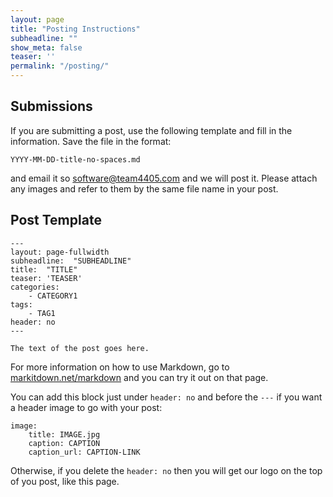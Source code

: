 ```yaml
---
layout: page
title: "Posting Instructions"
subheadline: ""
show_meta: false
teaser: ''
permalink: "/posting/"
---
```

## Submissions

If you are submitting a post, use  the following template and fill in the information. Save the file in the format:

```
YYYY-MM-DD-title-no-spaces.md
```

and email it so [software@team4405.com](mailto:software@team4405.com) and we will post it. Please attach any images and refer to them by the same file name in your post.

## Post Template

	---
	layout: page-fullwidth
	subheadline:  "SUBHEADLINE"
	title:  "TITLE"
	teaser: 'TEASER'
	categories:
		- CATEGORY1
	tags:
		- TAG1
	header: no
	---

	The text of the post goes here.

For more information on how to use Markdown, go to [markitdown.net/markdown](http://www.markitdown.net/markdown) and you can try it out on that page.

You can add this block just under `header: no` and before the `---` if you want a header image to go with your post:

	image:
		title: IMAGE.jpg
		caption: CAPTION
		caption_url: CAPTION-LINK

Otherwise, if you delete the `header: no` then you will get our logo on the top of you post, like this page.
